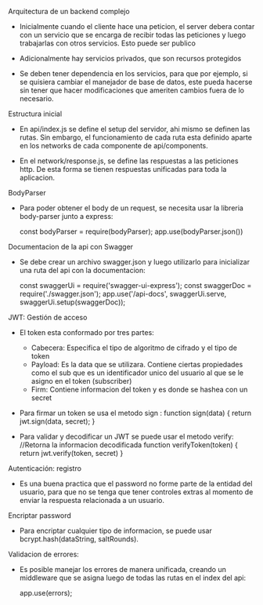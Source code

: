 Arquitectura de un backend complejo

- Inicialmente cuando el cliente hace una peticion, el server debera contar con un servicio que se encarga de recibir todas las peticiones y luego trabajarlas con otros servicios. Esto puede ser publico

- Adicionalmente hay servicios privados, que son recursos protegidos

- Se deben tener dependencia en los servicios, para que por ejemplo, si se quisiera cambiar el manejador de base de datos, este pueda hacerse sin tener que hacer modificaciones que ameriten cambios fuera de lo necesario.


Estructura inicial

- En api/index.js se define el setup del servidor, ahi mismo se definen las rutas. Sin embargo, el funcionamiento de cada ruta esta definido aparte en los networks de cada componente de api/components.

- En el network/response.js, se define las respuestas a las peticiones http. De esta forma se tienen respuestas unificadas para toda la aplicacion.


BodyParser

- Para poder obtener el body de un request, se necesita usar la libreria body-parser junto a express:

    const bodyParser = require(bodyParser);
    app.use(bodyParser.json())


Documentacion de la api con Swagger

- Se debe crear un archivo swagger.json y luego utilizarlo para inicializar una ruta del api con la documentacion: 

    const swaggerUi = require('swagger-ui-express');
    const swaggerDoc = require('./swagger.json');
    app.use('/api-docs', swaggerUi.serve, swaggerUi.setup(swaggerDoc));


JWT: Gestión de acceso
- El token esta conformado por tres partes:

    * Cabecera: Especifica el tipo de algoritmo de cifrado y el tipo de token
    * Payload: Es la data que se utilizara. Contiene ciertas propiedades como el sub que es un identificador unico del usuario al que se le asigno en el token (subscriber)
    * Firm: Contiene informacion del token y es donde se hashea con un secret

- Para firmar un token se usa el metodo sign :
    function sign(data) {
        return jwt.sign(data, secret);
    }

- Para validar y decodificar un JWT se puede usar el metodo verify:
    //Retorna la informacion decodificada
    function verifyToken(token) {
        return jwt.verify(token, secret)
    }

Autenticación: registro
- Es una buena practica que el password no forme parte de la entidad del usuario, para que no se tenga que tener controles extras al momento de enviar la respuesta relacionada a un usuario.


Encriptar password
- Para encriptar cualquier tipo de informacion, se puede usar bcrypt.hash(dataString, saltRounds).


Validacion de errores:

- Es posible manejar los errores de manera unificada, creando un middleware que se asigna luego de todas las rutas en el index del api:

    app.use(errors);
